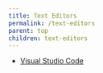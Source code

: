 ```yaml
---
title: Text Editors
permalink: /text-editors
parent: top
children: text-editors
---
```


-   [Visual Studio Code](vscode)
